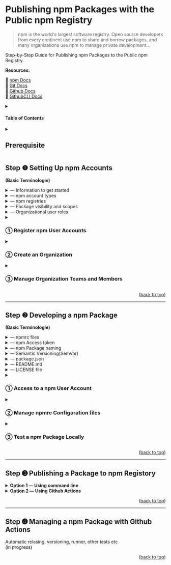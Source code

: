<div id="top"></div>

# Publishing npm Packages with the Public npm Registry

> npm is the world's largest software registry. Open source developers from every continent use npm to share and borrow packages, and many organizations use npm to manage private development...

Step-by-Step Guide for Publishing npm Packages to the Public npm Registry.

**Resources:**<br/>

:link: [npm Docs](https://docs.npmjs.com)<br />
:link: [Git Docs](https://git-scm.com/doc)<br />
:link: [Github Docs](https://docs.github.com)<br />
:link: [GithubCLI Docs](https://cli.github.com)

<details>
<summary><h4>Table of Contents</h4></summary>

[Prerequisite]()

[Step 1: Setting up npm Accounts]()

- [&#10112; Register npm User Accounts]()
- [&#10113; Create an Organization]()
- [&#10114; Manage Organization Teams and Members]()

[Step 2: Setting Up a npm Package]()

- [&#10112; Access to a npm User Account from a Local Machine]()
- [&#10113; Manage npmrc Configuration files]()

[Step 3: Publishing a Package to npm Registory]()

- [&#10112; Publish a npm Package]()
- [&#10113; Test the published npm Package]()

[Step 4: Managing a package]()

</details>

<details>
<summary><h2>Prerequisite</h2></summary>

[Node.js](https://nodejs.org/en/) and the [npm CLI](https://docs.npmjs.com/cli/v8) are required to use the public npm registry.

The following command will outputs the Node.js and npm version numbers if its installed on the machine:

```
node -v && npm -v
```

(For more information: [Install](https://docs.npmjs.com/cli/v8/configuring-npm/install))

<p align="right">(<a href="#top">back to top</a>)</p>  
  
--- 
</details>

## Step &#10102; Setting Up npm Accounts

**(Basic Terminologie)**

<details>
<summary>&horbar; Information to get started</summary>

We need to prepare the following information prior to signing up for a new npm account.

<table>
  <thead>
    <tr>
      <th>Field</th>
      <th>Value</th>
    </tr>
  </thead>
  <tbody>
    <tr>
      <td>Username <br/><sup>(Required)</sup></td>
      <td>All lowercase letters and can contains digits and hyphens</td>
    </tr>
    <tr>
      <td>Email Address<br/><sup>(Required)</sup></td>
      <td>Registered email address is <strong>public</strong> and it'll be:
        <ul>
            <li>added to the metadata of our packages and visible to anyone who downloads them.</li>
            <li>used by npm for email notifications</li>
        </ul>
     </td>
    </tr>
    <tr>
      <td>Password <br/><sup>(Required)</sup></td>
      <td>At least 10 characters(with <a href="https://www.lastpass.com">Lastpass</a> and requires<a href="https://docs.npmjs.com/configuring-two-factor-authentication">2FA</a>)<br/>
      (For more information: <a href="https://docs.npmjs.com/creating-a-strong-password">Creating a strong password</a>)  
      </td>
    </tr>
    <tr>
      <td>Orgniazation Name <br/><sup>(Required)</sup></td>
      <td>All lowercase letters and can contains digits and hyphens<br/>(*This value cannot be the same as a username)</td>
      </td>
    </tr>
      <td>Billing Information<br/><sup>(Optional)</sup></td>
      <td>A paid account to publish private packages
      </td>
    </tr>
  </tbody>
</table>

---

</details>

<details>
<summary>&horbar; npm account types</summary>
  
npm offers a **free** account as well as a [monthly **paid** subscription](https://www.npmjs.com/products).
<table>
  <thead>
    <tr>
      <th>Free</th>
      <th><sup>For individuals</sup><br/>Pro<br/><sup>($7 per /mo)</sup></th>
      <th><sup>For teams / organizations</sup><br/>Team<br/><sup>($7 per user /mo)</sup></th>
      <th>Feature</th>
    </tr>
  </thead>
  <tbody>
    <tr>
      <td align="center">&#10003;</td>
      <td align="center">&#10003;</td>
      <td align="center">&#10003;</td>
      <td><strong>Unlimited Public Packages</strong> & Automatic Security Warnings</td>
    </tr>
    <tr>
      <td></td>
      <td align="center">&#10003;</td>
      <td align="center">&#10003;</td>
      <td><strong>Unlimited private packages</strong> & Unlimited Package-based Permissions</td>
    </tr>
    <tr>
      <td></td>
      <td></td>
      <td align="center">&#10003;</td>
      <td>Unlimited Team-based Permissons and Management</td>
    </tr>     
  </tbody>
</table>
    
--- 
</details>

<details>
<summary>&horbar; npm registries</summary>

There are **public** and **private npm registries** available to publish npm packages.

<table>
  <thead>
    <tr>
      <th>Type</th>
      <th></th>
    </tr>
  </thead>
  <tbody>
    <tr>
      <td><a href="https://docs.npmjs.com/about-the-public-npm-registry">public npm registry</a></td>
      <td> 
        The default registry<br/>
        <ul>
          <li>Publish public packages</li>
          <li>Registry URL https://registry.npmjs.org</li>
        </ul>
      </td>
    </tr>
    <tr>
      <td><a href="https://docs.npmjs.com/cli/v8/using-npm/registry#how-can-i-prevent-my-package-from-being-published-in-the-official-registry">private npm registry</a></td>
      <td>
        The private registry/proxy to:
        <ul>
          <li>Publish private packages</li>
          <li>Set up better security control</li>
          <li>Encapsulate business logic</li>
        </ul>
        Popular options include:<br/>
        <strong>Open source:</strong> <a href="https://docs.github.com/en/packages/working-with-a-github-packages-registry/working-with-the-npm-registry"><strong>Github Packages(recommended)</strong></a>, <a href="https://verdaccio.org">Verdaccio</a>, <a href="https://bit.dev">Bit</a><br/>
        <strong>Paid:</strong> <a href="https://www.npmjs.com/products">npm monthly subscription</a>, <a href="https://www.jfrog.com">Frog Bintray</a>, <a href="https://docs.myget.org">MyGet</a>    
      </td>
    </tr>
  </tbody>
</table>
  
(For more information: [Registry](https://docs.npmjs.com/cli/v8/using-npm/registry))  
  
---  
</details>

<details>
<summary>&horbar; Package visibility and scopes</summary>
  
>   Unscoped packages are always public. Private packages are always scoped. Scoped packages are private by default;...
  
We'll be publishing and managing the **organization scoped packages**. An organization sopced package are private by defailt. Thus, to publish our packages to the public npm registry, we'll need to explicitely set thier visibility to **public** upon publishing.
  
<table>
  <thead>
    <tr>
      <th>Visibility</th>
      <th>Namespace</th>
      <th>Cost</th>
      <th></th>
    </tr>
  </thead>
  <tbody>
    <tr>
      <td align="center">Public</td>
      <td align="center">global,<br/>User,<br/><strong>Organization</strong></td>
      <td align="center">Free</td>
      <td>
        A <a href="https://docs.npmjs.com/about-public-packages">public package</a> may be unscoped or scoped and is visible to everyone.
        <ul>
          <li>Unscoped public packages belong to the global public registry namespace</li>
          <li>Scoped public packages belong to a user or an organization namespace</li>
        </ul>
      </td>
    </tr>
    <tr>
      <td align="center">Private</td>
      <td align="center">User,<br/><strong>Organization</strong></td>
      <td align="center">Monthly Paid Subscription</td>
      <td>A <a href="https://docs.npmjs.com/about-private-packages">private package</a> belongs to a user or an organization namespace and is only visible to its account owner and its organization and selected collaborators.<br/> 
      </td>
    </tr>
  </tbody>
</table>
  
(For more information: [About scopes](https://docs.npmjs.com/about-scopes), [Packages scope access level and visibility](https://docs.npmjs.com/package-scope-access-level-and-visibility))

---

</details>

<details>
<summary>&horbar; Organizational user roles</summary>
  
There are three organizational user roles:
|Role|Permisson|
|:---:|---|
|Owner|who have all privileges and are responsible for managing organization members and billing|
|Admin|who are responsible for managing the team membership and package access|
|Member|who are merely responsible for creating and publishing packages|

(For more information: [Organization roles and permissions](https://docs.npmjs.com/organization-roles-and-permissions))

---

</details>

<details>
<summary><h3>&#10112; Register npm User Accounts</h3></summary>
  
  :link: [Creating a new user account on the public registry](https://docs.npmjs.com/creating-a-new-npm-user-account)
    
  **1 ) Create the CCDL User Account**
  
  This account will be used for creating an organiazation in the next step [&#10113; Create an Organization]().
  
  An email address used for this account is public facing and will be **visible** to anyone who downloads our packages.
  
  Once the organization is created, this account will be; 
  - converted to an **organization**(i.e. an **Organization Name** will be added to this account).
  - an **Owner user**(non-reassignable).
  - automatically added as a member of a team [**developers**](https://docs.npmjs.com/about-developers-team)
  
  e.g.)
  
  <strong>Username</strong>
  : ccdl-npm, ccdl-master, ccdl-super 
  
  <strong>Email Address</strong>
  : ccdl-npm@ccdatalab.org, npm@ccdatalab.org 
 
  <br/>
  
  
  **2 ) Create User Accounts for Collaborators**
  
  Each account will be used for either; 
  - an **Owner user** who manages the organizational tasks including bullings
  - an **Admin user** who manages team and package access in the organization.
  - a **Member user** who creates and publishes packages within the organizational scope.
  
  e.g.)
  
   <strong>Username</strong>
  : a Github contributor's username of our repository
  
   <strong>Email Address</strong>
  : an email address associated with the above Github account

---

</details>
  
<details>
<summary><h3>&#10113; Create an Organization</h3></summary>
   
  Depending on the needs, there are two ways in which we can create an organization.
  
  <details>
  <summary><strong>Option 1 &horbar; Add an organization to a newly created user account</strong></summary>
      
  :link: [Create an Organization](https://docs.npmjs.com/creating-an-organization)
  
  **1 ) Add an Organization Name to the CCDL user account**
 
  The Organization Name;
  - cannot be the same as the **Username** of this CCDL account.  
  - cannot be changed once it's created.
  - will be used as an <strong>organizational scope</strong>.

  <br/>  
    
  **2 ) Select an Account Plan**
  
  If publishing only scoped **public** packages with a minimal team management, then a **free** account will be sufficient. Otherwise, the **Team** product would be suitable.

**NOTE:** The account plan can be [upgraded](https://docs.npmjs.com/upgrading-to-a-paid-organization-plan) or [downgraded](https://docs.npmjs.com/downgrading-to-a-free-organization-plan) at anytime.

  <br/>  
    
  **3 ) Invite Members <sup>(optional)</sup>**
   
  We can invite a person to be a member of our organization using an existing **npm username** or an **email adress**(it can also be a non-npm email address and npm will ask the invitee to signup). The invitation will be sent out via an email which expires in 7 days and is revokable.
   
  Once the invitation has been accepted, we can reassign a different role or a team to that newly added member. 
    
  - A single user can belong to multiple teams or no team. 
  - Each role can be assigned to multiple users, whereas a single user cannot have multiple roles.  
    
  **IMPORTANT:** For the paid organization, adding a new member costs $7 per /mo for each new member.

---

  </details>
  
  <details>
  <summary><strong>Option 2 &horbar; Converting an already exsisting user account to an organization</strong></summary>
  
  :link: [Converting your user account to an organization](https://docs.npmjs.com/converting-your-user-account-to-an-organization)

The steps will be similar to **Option 1** except we'll need to come up with a new **Username** for this exsisting account, since this **Username** will be now used as an **Organization Name**.

**NOTE:** A **Username** and an **Organization Name** cannot have the same value.

---

  </details>
</details>

<details>
<summary><h3>&#10114; Manage Organization Teams and Members</h3></summary>
  
Managing teams and memberships can be done using the web interface or the npm CLI. 
  
**Note:** A user must be **Admin user** to manage teams and packages.  
  
<details>
<summary><strong>Option 1 &horbar; Using Web Interface</strong></summary><br/>
      
**&#10074; Managing Members**
  
- [Add Members](https://docs.npmjs.com/adding-members-to-your-organization)
  
- [Managing User Permission](https://docs.npmjs.com/managing-organization-permissions)
  
- [Remove Members](https://docs.npmjs.com/removing-members-from-your-organization)
  
<br/>  
  
**&#10074; Managing Teams** 
  
We can create and manage our custom teams:
  
- [Creating Teams](https://docs.npmjs.com/creating-teams)
  
- [Removing Teams](https://docs.npmjs.com/removing-teams)  
  
- [Adding Team Memmbers](https://docs.npmjs.com/adding-organization-members-to-teams) 
  
- [Removing Team Members](https://docs.npmjs.com/removing-organization-members-from-teams)  
 
- [Managing Team Access to Packages](https://docs.npmjs.com/managing-team-access-to-organization-packages)
  
<br/>  
  
**NOTE:** By default, the team [**developers**](https://docs.npmjs.com/about-developers-team) is automatically created with read/write access upon the creation of an organization and is nonremovable.   
  
---  
</details>

<details>
<summary><strong>Option 2 &horbar; Using command line</strong></summary><br/>

By using [`npm team`](https://docs.npmjs.com/cli/v8/commands/npm-team) command, we can manage teams. However, no support for managing package permissions.

</details> 
</details>

<p align="right">(<a href="#top">back to top</a>)</p>

---

## Step &#10103; Developing a npm Package

**(Basic Terminologie)**

<details>
<summary>&horbar; npmrc files</summary>

npmrc files are runtime configuration used by Node.js which can be utilized to optimize a development workflow and have four file types.

|                                            Type                                            | Path                  |                                                                                |
| :----------------------------------------------------------------------------------------: | --------------------- | ------------------------------------------------------------------------------ |
| [per-project](https://docs.npmjs.com/cli/v8/configuring-npm/npmrc#per-project-config-file) | /project/**.npmrc**   | It must be stored in the root of a project and only applies to that project    |
|    [per-user](https://docs.npmjs.com/cli/v8/configuring-npm/npmrc#per-user-config-file)    | ~/**.npmrc**          | It's stored in the user's home directory and overwrite a global npmrc settings |
|      [global](https://docs.npmjs.com/cli/v8/configuring-npm/npmrc#global-config-file)      | $PREFIX/etc/**npmrc** | It's a global setting accessed with `--global` or `-g` flag via Terminal       |
|    [builtin](https://docs.npmjs.com/cli/v8/configuring-npm/npmrc#built-in-config-file)     | path/to/npm/**npmrc** | It's an unchangeble 'builtin' file used by npm                                 |

**NOTE:** All npm config files are an ini-formatted list of `key = value` parameters.

(For more infromation: [npmrc](https://docs.npmjs.com/cli/v8/configuring-npm/npmrc) or view the manual via Terminal, run `npm help npmrc`)

---

</details>

<details>
<summary>&horbar; npm Access token</summary>

> An access token is a hexadecimal string that you can use to authenticate, and which gives you the right to install and/or publish your modules.

An [access token](https://docs.npmjs.com/about-access-tokens)(a hexadecimal string with an identifiable prefix `_npm`) can be used for authentication instead of using a npm username and password.

The npm CLI will auto-generate an temporary access token upon running the [`npm login`](https://docs.npmjs.com/cli/v8/commands/npm-adduser) command or we can [create our custom access token](https://docs.npmjs.com/creating-and-viewing-access-tokens) to privde a third-party temporary access to our npm packages.

e.g.) [Github Actions](https://docs.github.com/en/actions) using [secrets](https://docs.github.com/en/actions/security-guides/encrypted-secrets)

There is three token types:
|Type|Permisson|  
|---|---|
|Read-only| can only be used to download packages from the registry. It's recommended for automation and workflows for installing packages but not publising.
|Automation| can download and publish packages unless [2FA is configured](https://docs.npmjs.com/configuring-two-factor-authentication), it will not be enforced. It's recommended for automation workflows for publishing new packages.
|publish| can perform any action including downloading and publishing packages, and changing user settings or package settings. It's recommended for interactive workflows.

---

</details>

<details>  
<summary>&horbar; npm Package naming</summary>
 
A package name must;
- be lowercase and my contain hyphens
- be greater than zeroand less than or equal to 214 characters  
- not contain any non-URL-safe characters
- not start with . or _ unless it's a scoped package
- not contain any spaces  
- not contain `~)('!*` characters
- not be the same as a node.js/io.js core module or a reserved/blacklisted name

(For more information: [npm Package name guidelines](https://docs.npmjs.com/package-name-guidelines), [validate-npm-package-name](https://www.npmjs.com/package/validate-npm-package-name), [name field in package.json](https://docs.npmjs.com/cli/v8/configuring-npm/package-json#name))

---

</details>  
  
<details>
<summary>&horbar; Semantic Versioning(SemVar)</summary>
 
#### &#10074; Official(Normal) Release Version
**Schema:** MAJOR.MINOR.PATCH

<img width="318" alt="image" src="https://user-images.githubusercontent.com/31800566/181130537-13e28335-2d28-4737-8b0b-4ce476977a85.png">

| MAJOR                           | MINOR                                   | PATCH                         |
| :------------------------------ | :-------------------------------------- | :---------------------------- |
| Making incompatible API changes | Adding a new non-breaking functionality | Making a non-breaking bug fix |

**Spec:**

- X, Y, and Z are non-negative integers
- X cannot contain a leading zero
- A version number increases from 0-9 to 1.0
- As a version number increases, all the numbers to the right start back from 0.
- Once a versioned package has been released, any updates have to be released as a new version

#### &#10074; Beta Version

**Schema:** 0.MINOR.PATCH

A package with a **MAJOR** version 0 is considered to be unstable and to be before an official release.

<img width="224" alt="image" src="https://user-images.githubusercontent.com/31800566/181129636-cb62a522-fb4c-489e-b262-3202a43c972d.png">

#### &#10074; Pre-release Version

**Schema:** extensions to the MAJOR.MINOR.PATCH

**Spec:**

- It can be denoted by appending a hyphen and a series of dot-separated identifiers immediately following the patch version.
- Only ASCII alphanumerics and hyphens [0-9A-Za-z-] are allowed
- Identifiers cannot be empty

e.g.) 1.0.0-alpha, 1.0.0-alpha.1, 1.0.0-0.3.7, 1.0.0-x.7.z.92, 1.0.0-x-y-z.–.

(For more information: [Semantic Versioning v2](https://semver.org/))

---

</details>

<details>
<summary>&horbar; package.json</summary>

To setup a package.json for the npm package, the following fields should be included as minimal:

**&#10074; Required fields**

|                                      Field                                      | Value                                                       |
| :-----------------------------------------------------------------------------: | ----------------------------------------------------------- |
|    [`name`](https://docs.npmjs.com/cli/v6/configuring-npm/package-json#name)    | a name of the package and its scope                         |
| [`version`](https://docs.npmjs.com/cli/v6/configuring-npm/package-json#version) | a value _x.y.z_ following the [SemVer](https://semver.org/) |

**&#10074; Other fields**

|                                                     Field                                                     | Value                                                                                                                               |
| :-----------------------------------------------------------------------------------------------------------: | ----------------------------------------------------------------------------------------------------------------------------------- |
|           [`description`](https://docs.npmjs.com/cli/v6/configuring-npm/package-json#description-1)           | a desription of the package in string format and will be listed in `npm search`                                                     |
|                   [`main`](https://docs.npmjs.com/cli/v6/configuring-npm/package-json#main)                   | a path to an entry file of the package and by default `index.js`                                                                    |
|                [`script`](https://docs.npmjs.com/cli/v6/configuring-npm/package-json#scripts)                 | necessary scripts to run and manage the lifecycle of the package                                                                    |
|             [`repository`](https://docs.npmjs.com/cli/v6/configuring-npm/package-json#repository)             | a remote url of the package repository                                                                                              |
|               [`keywords`](https://docs.npmjs.com/cli/v6/configuring-npm/package-json#keywords)               | keywords of the package in an array of strings and will be listed in `npm search`                                                   |
| [people fields](https://docs.npmjs.com/cli/v6/configuring-npm/package-json#people-fields-author-contributors) | either `author`(a single person) or `contributors`(2 or more) which includes `name` and optionally `email` and `url` of each author |
|                   [`bugs`](https://docs.npmjs.com/cli/v6/configuring-npm/package-json#bugs)                   | a url to the repository issue tracker and / or an email address for reporting issues                                                |
|                [`license`](https://docs.npmjs.com/cli/v6/configuring-npm/package-json#license)                | a license for the package                                                                                                           |
|               [`homepage`](https://docs.npmjs.com/cli/v6/configuring-npm/package-json#homepage)               | a url to the package homepage, typically the README                                                                                 |

e.g.)

```
{
  "name": "@scope/pakage-name",
  "version": "1.0.0",
  "description": "A package for ....",
  "main": "index.js",
  "script": {
     "start": "...",
     "build": "..."
  },
  "dependencies" :  {...},
    "repository": {
    "type": "git",
    "url": "https://github.com/monatheoctocat/my_package.git"
  },
  "repository": {
    "type": "git",
    "url": "https://github.com/socope/pakage-name.git"
  },
  "keywords": [‘keyword1’, 'keyword2', 'keyword3'],
  "contributors" : [
    {
       "name": "contributors1",
       "email": "..."
    },
    {
       "name": "contributors2",
       "email": "..."
    }
 ],
 "license": "ISC",
 "bugs": {
    "url": "https://github.com/scope/pakage-namee/issues"
  },
 "homepage": "https://github.com/scope/pakage-name"
```

(For more information: [Creating a package.json file](https://docs.npmjs.com/creating-a-package-json-file), [package.json](https://docs.npmjs.com/cli/v8/configuring-npm/package-json))

---

</details>    
  
<details>
<summary>&horbar; README.md</summary>

> Your README file may include directions for installing, configuring, and using the code in your package, as well as any other information a user may find helpful.

Necessary information to be included:

- Project name and its description
- Package configuration and instructions
- Repository license
- Contribution guidelines

(For more information: [About package README files](https://docs.npmjs.com/about-package-readme-files), [About READMEs](https://docs.github.com/en/repositories/managing-your-repositorys-settings-and-features/customizing-your-repository/about-readmes), [Basic Markdown Syntax](https://docs.github.com/en/get-started/writing-on-github/getting-started-with-writing-and-formatting-on-github/basic-writing-and-formatting-syntax))

---

</details>     
  
<details>
<summary>&horbar; LICENSE file</summary>
 
> You can include an open source license in your repository to make it easier for other people to contribute.
  
To add a LICENSE file can be easily done via Github Web Interface:
- Create a new file and name it as `LICENSE` or `LICENSE.md`
- Select a license template from the list provided by Github 
- Commit the LICENSE file

(For more information: [Adding a license to a repository](https://docs.github.com/en/communities/setting-up-your-project-for-healthy-contributions/adding-a-license-to-a-repository))

---

</details>

<details>
<summary><h3>&#10112; Access to a npm User Account</h3></summary>
   
We can access to the registered npm account from a local device using the npm CLI.

**&#10074; Login to npm**

**1 )** Run the [`login`](https://docs.npmjs.com/cli/v8/commands/npm-adduser)(aliases: `adduser`) command. To specify an organization scope, use `--scope` flag:

- `OWNER` - the name of a user or an organization of the repository containing the project

```
npm login

npm login --scope@OWENER
```

<br />

**2 )** Follow the prompt and enter the username, password, email address, and a one-time password respectively.

The one-time password will either be sent to the registered email address or can be generated if [2FA](https://docs.npmjs.com/configuring-two-factor-authentication) is configured.

e.g.) In our case, we configure [2FA](https://docs.npmjs.com/accessing-npm-using-2fa) with [YubiKey](https://www.yubico.com)

After entering the valid username and email address, the npm CLI will output a URL with a ramdom hash:

```
npm notice Open https://www.npmjs.com/login/xxxxxxx to use your security key for authentication
Enter one-time password:
```

We can access the URL via a browser and follow the web interface to generate a one-time password using the [YubiKey](https://www.yubico.com) device.

<br />

**3 )** Upon successful login, the stdin outputs a message as follows:

```
Logged in as USERNAME on https://registry.npmjs.org/.
```

**NOTE:** By running [`npm login`](https://docs.npmjs.com/cli/v8/commands/npm-adduser), it will either auto-generate a **per-user .npmrc** with the registry and a temporary access token(whose value differs at each login) or write that information to an exsisting one(npm will also auto-generate an access token in the portal at [npmjs](https://www.npmjs.com)).

  <br />  
    
  **&#10074; Logout from npm**
  
  The [`logout`](https://docs.npmjs.com/cli/v7/commands/npm-logout) command logouts without outputting any message to stdout. 
  ```
  npm logout 
  
  npm logout --scope=@OWENER
  ```     
  
**NOTE:** By running [`npm logout`](https://docs.npmjs.com/cli/v8/commands/npm-logout), it will automatically remove a **per-user .npmrc**(if no other settings were added in that file) or delete the auto-generated line from the existing one(npm will also remove the auto-generated access token from the portal at [npmjs](https://www.npmjs.com)).     
    
<br />

**&#10074; Display the current user**

We can check the currently logged-in username with the [`whoami`](https://docs.npmjs.com/cli/v8/commands/npm-whoami) command:

```
npm whoami
```

---

</details>

<details>
<summary><h3>&#10113; Manage npmrc Configuration files</h3></summary>

The [`config`](https://docs.npmjs.com/cli/v8/commands/npm-config) command can be used to edit the contents of [npmrc](https://docs.npmjs.com/cli/v8/configuring-npm/npmrc) files.

**&#10074; List npmrc files**

We can utput the npmrc files using the sub-command [`list`](https://docs.npmjs.com/cli/v8/commands/npm-config#list).

To choose a preferred display format, use the `--l` (ini-formatted list) or `--json`(json format) flag:

```
npm config list -l
```

<details>
<summary><strong>per-project .npmcr</strong></summary>

A [per-project .npmrc](https://docs.npmjs.com/cli/v8/configuring-npm/npmrc#per-project-config-file) file must be created in the root of a project.

We can;

- manually create a local .npmrc.
- use the `config` along with the <code>--location <global|user|<strong>project</strong>></code> flag to open and edit the local .npmrc.

**&#10074; Open and edit per-project .npmrc**

We can open and edit the configuration file using the sub-command [`edit`](https://docs.npmjs.com/cli/v8/commands/npm-config#edit):

```
cd path/to/project && npm config edit --location project
```

---

</details>
  
<details>
<summary><strong>per-user .npmcr</strong></summary>
  
By default, the sub-command [`edit`](https://docs.npmjs.com/cli/v8/commands/npm-config#edit) opens a [per-user .npmrc](https://docs.npmjs.com/cli/v8/configuring-npm/npmrc#per-user-config-file).

**&#10074; Open and edit ~/.npmrc**

```
npm config edit
```

<br />
  
**&#10074; Set the value of a key**
  
We can assign the value of a key using the sub-command [`set`](https://docs.npmjs.com/cli/v8/commands/npm-config#set).
  
e.g.) Set a value of [`init-license`](https://docs.npmjs.com/cli/v8/using-npm/config#init-license)    
```
npm config set init-license "MIT" 
```

<br />
  
**&#10074; Get the value of a key**

We can display the value of a key using the sub-command [`get`](https://docs.npmjs.com/cli/v8/commands/npm-config#get).

e.g.) Display the value of `init-author-name`(https://docs.npmjs.com/cli/v8/using-npm/config#init-author-name)

```
npm config get init-author-name
```

**NOTE:** In case a project has already been initialized, delete the existing package.json and re-generate a new one to see new changes.

---

</details>
  
<details>
<summary><strong>global npmcr</strong></summary><br />
  
A global configuration will be overwitten by a [per-user .npmrc](https://docs.npmjs.com/cli/v8/configuring-npm/npmrc#per-user-config-file) file.

To edit a [global npmrc](https://docs.npmjs.com/cli/v8/configuring-npm/npmrc#global-config-file) file, use the `--global`, `-g`, or <code>--location <global|user|<strong>project</strong>></code> flag.

**&#10074; Open and edit global npmrc**

```
npm config -g edit
```

</details>

(For more information: [config](https://docs.npmjs.com/cli/v8/using-npm/config) or view the manual via Terminal, run `npm help config`)

</details>

<details>
<summary><h3>&#10114; Test a npm Package Locally</h3></summary>
  
It's important to test a npm package during the development phase and **before publishing it to the [public npm registry](https://docs.npmjs.com/about-the-public-npm-registry)**. 
  
There are several ways to test our packages locally:
  
<details>
<summary><strong>Option 1 &horbar; Symbolic linking a npm package</strong></summary>
 
<br />
  
**&#10074; Linking a package**
  
The [`link`](https://docs.npmjs.com/cli/v8/commands/npm-link) command allows us to install our own package to a project and test it iteratively without having to continually rebuild.
    
**1 ) Create a symlink of the package in the global folder**

Navitate to the root of the package directory and run the following:

- `PACKAGE-NAME` - the name of the npm package

```
cd ~/PACKAGE-NAME && npm link
```

It creates a global symlink which links to the package.

<br />
  
**2 ) Install the globally-installed package**  
  
Navigate to a project folder where you want to use this globally-installed package to and run the following:
  
**NOTE:** If a package name is prefixed with a [scope](https://docs.npmjs.com/cli/v8/using-npm/scope), it must be included upon linking.  
  
- `OWNER` - the name of a user or an organization of the repository containing the project  
  
```
npm link @OWNER/PACKAGE-NAME 
```  
    
It creates a symbolic link from the globally-installed `@OWNER/PACKAGE-NAME` to `node_modules/` of this project directory.
  
Once successfully linked, any changes made to the linked-package will instantly be mirrored in this project.
  
**NOTE:** By default, a symbloic linked package won't be saved as `dependencies` to package.json(for more information: [Caveat](https://docs.npmjs.com/cli/v8/commands/npm-link#caveat)).
  
<br />
  
**&#10074; Removing a linked-package**

Once testing is done, we can remove symbolic links using [`uninstall`](https://docs.npmjs.com/cli/v8/commands/npm-uninstall)(aliases: `unlink`) command.

**1 ) Unlink the linked-package from the project**

In the project directory, run the following to unlink the linked-package:

```
npm uninstall @OWNER/PACKAGE-NAME
```

<br /> 
  
**2 ) Delete the symbolic link**   
 
In the npm package directory, run the following to remove its symbolic link in the global folder.
  
```
npm uninstall  
```  
  
--- 
  
</details>  
  
<details>
<summary><strong>Option 2 &horbar; Packing a npm package</strong></summary>
  
Before publising a locally developed npm package to the [public npm registry](https://docs.npmjs.com/about-the-public-npm-registry)**, we can test it using the [`pack`](https://docs.npmjs.com/cli/v6/commands/npm-pack) command. 
  
**1 ) Create a tarball of the package**  
  
In the npm package directory, run the following to pack it into a tarball:
  
(To only see what will be packaged, use `--dry-run` flag) 
```
npm pack  
```  
  
It creates a tarball from a npm package as `<PACKAGE-NAME>-<VERSION>.tgz` and writes its filenames to stdout. Using this tarball, we can test our local package. 
   
<br />
  
**2 ) Install the local package using the tarball**  
  
Copy the tarball file into the root of a project folder where you want to install it.
  
And in the project folder, run the following:    
```
npm install <PACKAGE-NAME>-<VERSION>.tgz  
```  
  
It installs the local package using this tarball and add it to the `node_modules/` in this project directry instead of fetching the data from the [public npm registry](https://docs.npmjs.com/about-the-public-npm-registry), thus no need to be online to run the [`npm install`](https://docs.npmjs.com/cli/v8/commands/npm-install).    
  
**NOTE:**  Every time we make a change to the local package, we'll need to re-pack it and then re-install it to the project.
  
---  
  
</details>    
    
<details>
<summary><strong>Option 3 &horbar; Using workspaces</strong></summary>
  
By defining the [`workspaces`](https://docs.npmjs.com/cli/v8/configuring-npm/package-json#workspaces) in package.json, we can manage multiple linked packages from the local file system without manually using `npm link` to create and reference each symbolic link of packages.
  
**1 ) Add the local packages to in a project**  
  
Add local packages to a project folder where you want to install them.
  
e.g.) The directory structure of project `demo` which contains packages, `package_a` and `package_b`, in its sub-directory. 
  
```
package.json  
node_modules/  
packages/
  a/
    package.json
  b/
    package.json
```  
<br />
  
**2 ) Define workspaces in package json**
  
In the `demo`'s package.json, define the `workspaces` property and add the paths to those local packages:
  
```
"workspaces": ["./packages/a", "./packages/b"], 
```
  
<br />
  
**3 ) Link the local packages** 
  
By running the [`npm install`](https://docs.npmjs.com/cli/v8/commands/npm-install) command, it creates symbolic links of that local packages.
  
```
npm install  
```  
  
e.g.) Those packages are now included in `node_modules/` as linked packages. 
```
package.json  
node_modules/
  a/
  b/
packages/
```    
  
**4 ) Specify the workspace from the top-level**
  
By using the `--workspace=PAKCAGE-NAME` flag, we can run a command in the context of that specified workspace.

e.g.) Running the test defined in `a/package.json`.

```
 npm run test --workspace=a
```

To run a command in the context of all workspaces, use `--workspaces`:

```
npm run test --workspaces
```

It runs the tests defined in both `a/package.json` and `b/package.json`.

(For more information: [Workspaces](https://docs.npmjs.com/cli/v8/using-npm/workspaces))

</details>          
</details>

<p align="right">(<a href="#top">back to top</a>)</p>

---

## Step &#10124; Publishing a Package to npm Registory

<details>
<summary><strong>Option 1 &horbar; Using command line</strong></summary><br/>
  
By using the [`npm publish`](https://docs.npmjs.com/cli/v8/commands/npm-publish) command, we can publish a local package. By default, an organization scoped package is private, thus we need to use the <code>--access <<strong>public</strong>|restricted></code> flag to explicitly set its access level to public upon publishing.
  
**IMPORTANT:** Before publisihg, make sure the local package is well tested and configured correctly. 
  
Navigate to the local package directory and run the following:
```
npm publish --access public
```
  
Once it's published succressfully, it can be installed by its name:
  
```
npm install @OWNER/PACKAGE-NAME  
```  
---
  
</details>
  
<details>
<summary><strong>Option 2 &horbar; Using Github Actions</strong></summary><br/>
  
To use [Github Actions](https://github.com/features/actions), we need to make sure that our npm package code is hosted in Github. 
  
(Skip [&#10112; Setup the Github Repository]() if it already exists.)  
  
<details>
<summary><h3>&#10112; Setup the Github Repository</h3></summary>
  
 **1 ) Initialize a git locally**
  
 Navigate to the root of the local package and run run the [`git init`](https://git-scm.com/docs/git-init):   
 ```
 git init
 ```  
  
<br />
  
**2 ) Create a Github repository of the npm package**
  
We can manually create a new Github repository via Web interface or use the [`gh repo create`](https://cli.github.com/manual/gh_repo_create) command([Install Github CLI](https://github.com/cli/cli#installation)).

To create a remote repository in;

- interactive mode, pass no arguments.
- non-interactive mode, pass the repository name and one of `--public`, `--private`, or `--internal` flag.

To add remote to local repository, pass the `--source <string>` flag.

- `REPOSITORY-NAME` - a name of the npm package without the organization scope
- `PATH-TO-LOCAL-REPO` - a path to the local repository(i.e. `.` in this case)

```
hg repo create REPOSITORY-NAME --private --source PATH-TO-LOCAL-REPO
```

<br />
  
**3 ) Push the local files to Github repository** 
  
Once the Github repository has been created, add a [.gitignore](https://git-scm.com/docs/gitignore) and commit your local files, then push them to this remote.
  
---  
</details> 
  
<details>
<summary><h3>&#10113; Setup the Github Actions workflows</h3></summary>
  
**Resources:**
  
:link: [Github Marketplace](https://github.com/marketplace)   
:link: [Using workflows](https://docs.github.com/en/actions/using-workflows)  
      
  
**(Basic Terminologies)**

<details>
<summary>&horbar; YMAL</summary>

> [YAML](https://docs.github.com/en/actions/using-workflows/workflow-syntax-for-github-actions) is a human-friendly data serialization language for all programming languages.

Github Ations workflows use YAML syntax to define its workflow configuration.

- A YAML file extension is either **.yml** or **.yaml**.
- Workflow files are stored in `.github/workflows` directory of a Github repository.

(For more information: [Workflow syntax for GitHub Actions](https://docs.github.com/en/actions/using-workflows/workflow-syntax-for-github-actions), [Metadata syntax for GitHub Actions](https://docs.github.com/en/actions/creating-actions/metadata-syntax-for-github-actions))

---

</details>    
  
**1 ) Generate the npm Auth Token** 
  
We need to create our custom access token to privde Github access to our npm packages. To create an access token is fairly simple and can be done using the web interface or the npm CLI.
  
Upon the token generation, make sure to;  
- choose the access token type as **publish**  
- copy the token value(only visible at the time of creation)  
  
<details>
<summary><strong>Option 1 &horbar; Using Web Interface</strong></summary>
 
- [Creating tokens on the website](https://docs.npmjs.com/creating-and-viewing-access-tokens) 
  
- [Viewing tokens on the website](https://docs.npmjs.com/creating-and-viewing-access-tokens#viewing-tokens-on-the-website)

---

</details>  
 
<details>
<summary><strong>Option 2 &horbar; Using command line</strong></summary>
 
- [Creating tokens on the website](https://docs.npmjs.com/creating-and-viewing-access-tokens)

- [Viewing tokens on the website](https://docs.npmjs.com/creating-and-viewing-access-tokens#viewing-tokens-on-the-website)

---

</details>    
  
<br/>  
  
**2 ) Store the npm Auth Token in Github**

:link: [Creating and using encrypted secrets](https://docs.github.com/en/actions/security-guides/encrypted-secrets#creating-encrypted-secrets-for-a-repository)

Now we need to add a new [secret](<[https://docs.github.com/en/rest/actions/secrets](https://docs.github.com/en/actions/security-guides/encrypted-secrets#about-encrypted-secrets)>) in Github and assign the value of the newly generated npm token. It's easy to add a new token, we can use the Web Interface.

Upon creating a new secret, make sure to;

- follow the [naming rules](https://docs.github.com/en/actions/security-guides/encrypted-secrets#naming-your-secrets)
- prefix with **NPM\_**(e.g. NPM_TOKEN, NPM_AUTH_TOKEN) as its general naming convention.

<br/>  
  
**3 ) Create a workflow file in the Github repository**   
  
In the root of the local package folder, create a `.github/workflows/NAME-OF-WORKFLOW.yml` file.
  
- `NAME-OF-WORKFLOW` - a name of the workflow(e.g. publish, push, etc)
  
```
package.json  
node_modules/  
.github/
  workflows/
    publish.yml
```    
  
<br/>
  
**4 ) Configure the workflows**    
  
We can configure Github Actions workflows to publish the npm package on each new release.
  
**&#10074; Creating a new release**  
  
:link: [Releasing Projects on Github](https://docs.github.com/en/repositories/releasing-projects-on-github)

> A Git tag is similar to a [Git reference](https://docs.github.com/en/rest/git/refs), but the Git commit that it points to never changes. Git tags are helpful when you want to point to specific releases. These endpoints allow you to read and write [tag objects](https://git-scm.com/book/en/v2/Git-Internals-Git-References#Tags) to your Git database on GitHub. The Git tags API only supports annotated [tag objects](<(https://git-scm.com/book/en/v2/Git-Internals-Git-References#Tags)>), not lightweight tags.

A new relase can be created manually using the Web Interface, or setup a workflow to automatically create a new release upon [tagging](https://git-scm.com/book/en/v2/Git-Basics-Tagging) prefixed with **v**, for instance. [See Step &#10125; Managing a npm Package with Github Actions]().

<br/>  
   
**&#10074; Publishing a npm package**
  
:link: [Publishing packages to the npm registry](https://docs.github.com/en/actions/publishing-packages/publishing-nodejs-packages#publishing-packages-to-the-npm-registry)  
  
To trigger the workflow upon creation of a new tag in Github repository, use the [`release`](https://docs.github.com/en/actions/using-workflows/events-that-trigger-workflows#release) event and its `ativity type` set as `created`. Any number of steps can be included in the workflow.
 
e.g.) Publishes a package to the [public npm registry](https://docs.npmjs.com/about-the-public-npm-registry) if [CI tests](https://docs.github.com/en/actions/automating-builds-and-tests/about-continuous-integration) pass.    
  
**publish.yml:**  
```yaml
name: Publish npm package to npmjs
on:
  release:
    types: [created]
jobs:
  build:
    runs-on: ubuntu-latest
    steps:
      - uses: actions/checkout@v3
      - uses: actions/setup-node@v3
        with:
          node-version: '16.x'
          registry-url: 'https://registry.npmjs.org'
      - name: Clean install dependencies
        run: rm -rf node_modules/ && yarn install --frozen-lockfile
      - name: Publish the package
        run: yarn npm publish --access public
        env:
          NODE_AUTH_TOKEN: ${{secrets.NPM_TOKEN}}
```

</details>  
</details>  
  
<p align="right">(<a href="#top">back to top</a>)</p>
  
---
  
## Step &#10125; Managing a npm Package with Github Actions

Automatic relasing, versioning, runner, other tests etc  
(in progress)

<p align="right">(<a href="#top">back to top</a>)</p>

